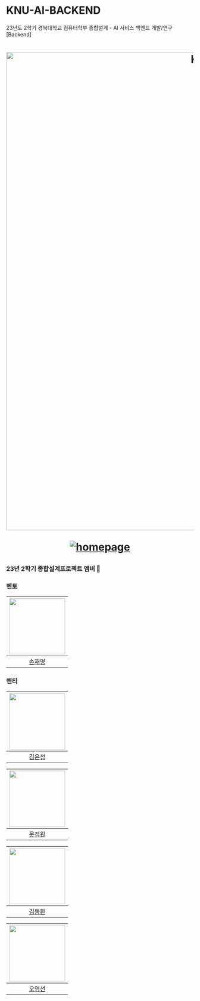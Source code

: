 # KNU-AI-BACKEND
23년도 2학기 경북대학교 컴퓨터학부 종합설계 - AI 서비스 백엔드 개발/연구 [Backend]

<div align="center">

<h1>

<a href="https://www.knu.ac.kr/wbbs/wbbs/main/main.action">
 
<img width="1280" alt="KNU LOGO - rectangle" src="https://ipc.knu.ac.kr/theme/basic/img/logo_knu.png">

</a>

<a href="https://www.knu.ac.kr/wbbs/wbbs/main/main.action">

![homepage](https://img.shields.io/badge/homepage-www.knu.ac.kr-red?style=flat-square)

</a>

</h1>

</div>


<summary>

<h3>
23년 2학기 종합설계프로젝트 멤버 🛫
</h3>

</summary>

### 멘토 

| <img src="https://avatars.githubusercontent.com/u/64263207?v=4" width="150px" /> |
| :------------------------------------------------------------------------------: |
|                      [손재명](https://github.com/JaeMyeongSon)                      |

### 멘티 

| <img src="https://avatars.githubusercontent.com/u/94179998?v=4" width="150px" /> |
| :------------------------------------------------------------------------------: |
|                      [김은정](https://github.com/ezzkimm)                      |

| <img src="https://avatars.githubusercontent.com/u/72001106?v=4" width="150px" /> |
| :------------------------------------------------------------------------------: |
|                      [문정원](https://github.com/gaarden)                      |

| <img src="https://avatars.githubusercontent.com/u/23000498?v=4" width="150px" /> |
| :------------------------------------------------------------------------------: |
|                      [김동환](https://github.com/gidskql6671)                      |

| <img src="https://avatars.githubusercontent.com/u/63745627?v=4" width="150px" /> |
| :------------------------------------------------------------------------------: |
|                      [오영선](https://github.com/oyoungsun)                      |
